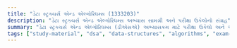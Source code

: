 ```yaml
---
title: "ડેટા સ્ટ્રક્ચર્સ એન્ડ એલ્ગોરિધમ્સ (1333203)"
description: "ડેટા સ્ટ્રક્ચર્સ એન્ડ એલ્ગોરિધમ્સ અભ્યાસ સામગ્રી અને પરીક્ષા ઉકેલોનો સંગ્રહ"
summary: "ડેટા સ્ટ્રક્ચર્સ એન્ડ એલ્ગોરિધમ્સ (ડીએસએ) અભ્યાસક્રમ માટે પરીક્ષા ઉકેલો અને અભ્યાસ સામગ્રીનો વ્યાપક સંગ્રહ"
tags: ["study-material", "dsa", "data-structures", "algorithms", "exam-solutions", "1333203"]
---
```

